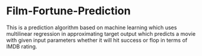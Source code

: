# Film-Fortune-Prediction
This is a prediction algorithm based on machine learning which uses multilinear regression in approximating target output which predicts a movie with given input parameters whether it will hit success or flop in terms of IMDB rating.
